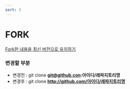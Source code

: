 ```yaml
---
sort: 3
---
```


# FORK

[Fork한 내용을 최신 버전으로 유지하기](https://blog.naver.com/tinymin/220188550992)

### 변경할 부분
- 변경전 : git clone **git@github.con:아이디/레파지토리명**
- 변경후 : git clone **http://github.com/아이디/레파지토리명**

